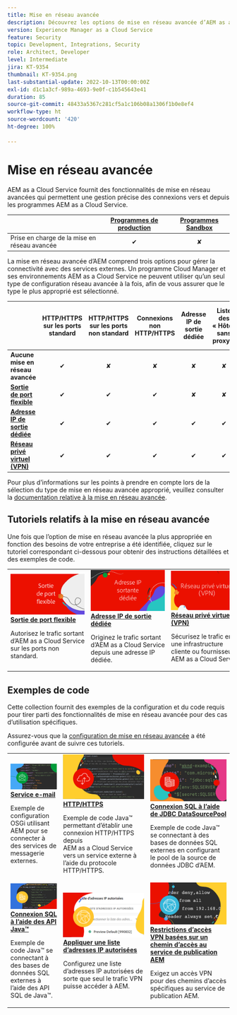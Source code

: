 ```yaml
---
title: Mise en réseau avancée
description: Découvrez les options de mise en réseau avancée d’AEM as a Cloud Service.
version: Experience Manager as a Cloud Service
feature: Security
topic: Development, Integrations, Security
role: Architect, Developer
level: Intermediate
jira: KT-9354
thumbnail: KT-9354.png
last-substantial-update: 2022-10-13T00:00:00Z
exl-id: d1c1a3cf-989a-4693-9e0f-c1b545643e41
duration: 85
source-git-commit: 48433a5367c281cf5a1c106b08a1306f1b0e8ef4
workflow-type: ht
source-wordcount: '420'
ht-degree: 100%

---
```


# Mise en réseau avancée

AEM as a Cloud Service fournit des fonctionnalités de mise en réseau avancées qui permettent une gestion précise des connexions vers et depuis les programmes AEM as a Cloud Service.

|                                                   | [Programmes de production](https://experienceleague.adobe.com/docs/experience-manager-cloud-service/content/implementing/using-cloud-manager/programs/introduction-production-programs.html?lang=fr) | [Programmes Sandbox](https://experienceleague.adobe.com/docs/experience-manager-cloud-service/content/implementing/using-cloud-manager/programs/introduction-sandbox-programs.html?lang=fr) |
|---------------------------------------------------|:-----------------------:|:---------------------:|
| Prise en charge de la mise en réseau avancée | ✔ | ✘ |


La mise en réseau avancée d’AEM comprend trois options pour gérer la connectivité avec des services externes. Un programme Cloud Manager et ses environnements AEM as a Cloud Service ne peuvent utiliser qu’un seul type de configuration réseau avancée à la fois, afin de vous assurer que le type le plus approprié est sélectionné.

|                                   | HTTP/HTTPS sur les ports standard | HTTP/HTTPS sur les ports non standard | Connexions non HTTP/HTTPS | Adresse IP de sortie dédiée | Liste des « Hôtes sans proxy » | Se connecter à des services protégés par VPN | Limiter le trafic de l’instance de publication AEM par IP |
|-----------------------------------|:----------------------------:|:--------------------------------:|:--------------------------:|:-------------------:|:-------------------------------------:|:-------------------------------------:|:----:|
| __Aucune mise en réseau avancée__ | ✔ | ✘ | ✘ | ✘ | ✘ | ✘ | ✘ |
| [__Sortie de port flexible__](./flexible-port-egress.md) | ✔ | ✔ | ✔ | ✘ | ✘ | ✘ | ✘ |
| [__Adresse IP de sortie dédiée__](./dedicated-egress-ip-address.md) | ✔ | ✔ | ✔ | ✔ | ✔ | ✘ | ✘ |
| [__Réseau privé virtuel (VPN)__](./vpn.md) | ✔ | ✔ | ✔ | ✔ | ✔ | ✔ | ✔ |


Pour plus d’informations sur les points à prendre en compte lors de la sélection du type de mise en réseau avancée approprié, veuillez consulter la [documentation relative à la mise en réseau avancée](https://experienceleague.adobe.com/docs/experience-manager-cloud-service/content/security/configuring-advanced-networking.html?lang=fr).

## Tutoriels relatifs à la mise en réseau avancée

Une fois que l’option de mise en réseau avancée la plus appropriée en fonction des besoins de votre entreprise a été identifiée, cliquez sur le tutoriel correspondant ci-dessous pour obtenir des instructions détaillées et des exemples de code.

<table>
  <tr>
   <td>
      <a  href="./flexible-port-egress.md"><img alt="Sortie de port flexible" src="./assets/flexible-port-egress.png"/></a>
      <div><strong><a href="./flexible-port-egress.md">Sortie de port flexible</a></strong></div>
      <p>
          Autorisez le trafic sortant d’AEM as a Cloud Service sur les ports non standard.
      </p>
    </td>   
   <td>
      <a  href="./dedicated-egress-ip-address.md"><img alt="Adresse IP de sortie dédiée" src="./assets/dedicated-egress-ip-address.png"/></a>
      <div><strong><a href="./dedicated-egress-ip-address.md">Adresse IP de sortie dédiée</a></strong></div>
      <p>
        Originez le trafic sortant d’AEM as a Cloud Service depuis une adresse IP dédiée.
      </p>
    </td>   
   <td>
      <a  href="./vpn.md"><img alt="Réseau privé virtuel (VPN)" src="./assets/vpn.png"/></a>
      <div><strong><a href="./vpn.md">Réseau privé virtuel (VPN)</a></strong></div>
      <p>
        Sécurisez le trafic entre une infrastructure cliente ou fournisseur et AEM as a Cloud Service.
      </p>
    </td>   
  </tr>
</table>

## Exemples de code

Cette collection fournit des exemples de la configuration et du code requis pour tirer parti des fonctionnalités de mise en réseau avancée pour des cas d’utilisation spécifiques.

Assurez-vous que la [configuration de mise en réseau avancée](#advanced-networking) a été configurée avant de suivre ces tutoriels.

<table><tr>
   <td>
      <a  href="./examples/email-service.md"><img alt="Réseau privé virtuel (VPN)" src="./assets/code-examples__email.png"/></a>
      <div><strong><a href="./examples/email-service.md">Service e-mail</a></strong></div>
      <p>
        Exemple de configuration OSGi utilisant AEM pour se connecter à des services de messagerie externes.
      </p>
    </td>  
    <td>
        <a  href="./examples/http-dedicated-egress-ip-vpn.md"><img alt="HTTP/HTTPS" src="./assets/code-examples__http.png"/></a>
        <div><strong><a href="./examples/http-dedicated-egress-ip-vpn.md">HTTP/HTTPS</a></strong></div>
        <p>
            Exemple de code Java™ permettant d’établir une connexion HTTP/HTTPS depuis AEM as a Cloud Service vers un service externe à l’aide du protocole HTTP/HTTPS.
        </p>
    </td>
    <td>
      <a  href="./examples/sql-datasourcepool.md"><img alt="Connexion SQL à l’aide de JDBC DataSourcePool" src="./assets//code-examples__sql-osgi.png"/></a>
      <div><strong><a href="./examples/sql-datasourcepool.md">Connexion SQL à l’aide de JDBC DataSourcePool</a></strong></div>
      <p>
            Exemple de code Java™ se connectant à des bases de données SQL externes en configurant le pool de la source de données JDBC d’AEM.
      </p>
    </td>   
    </tr><tr>
    <td>
      <a  href="./examples/sql-java-apis.md"><img alt="Connexion SQL à l’aide des API Java" src="./assets/code-examples__sql-java-api.png"/></a>
      <div><strong><a href="./examples/sql-java-apis.md">Connexion SQL à l’aide des API Java™</a></strong></div>
      <p>
            Exemple de code Java™ se connectant à des bases de données SQL externes à l’aide des API SQL de Java™.
      </p>
    </td>   
    <td>
      <a  href="https://experienceleague.adobe.com/docs/experience-manager-cloud-service/implementing/using-cloud-manager/ip-allow-lists/apply-allow-list.html?lang=fr"><img alt="Appliquer une liste d’adresses IP autorisées" src="./assets/code_examples__vpn-allow-list.png"/></a>
      <div><strong><a href="https://experienceleague.adobe.com/docs/experience-manager-cloud-service/implementing/using-cloud-manager/ip-allow-lists/apply-allow-list.html?lang=fr">Appliquer une liste d’adresses IP autorisées</a></strong></div>
      <p>
            Configurez une liste d’adresses IP autorisées de sorte que seul le trafic VPN puisse accéder à AEM.
      </p>
    </td>
   <td>
      <a  href="https://experienceleague.adobe.com/docs/experience-manager-cloud-service/content/security/configuring-advanced-networking.html?lang=fr#restrict-vpn-to-ingress-connections"><img alt="Restrictions d’accès VPN basées sur un chemin d’accès au service de publication AEM" src="./assets/code_examples__vpn-path-allow-list.png"/></a>
      <div><strong><a href="https://experienceleague.adobe.com/docs/experience-manager-cloud-service/content/security/configuring-advanced-networking.html?lang=fr#restrict-vpn-to-ingress-connections">Restrictions d’accès VPN basées sur un chemin d’accès au service de publication AEM</a></strong></div>
      <p>
            Exigez un accès VPN pour des chemins d’accès spécifiques au service de publication AEM.
      </p>
    </td>
</tr>
</table>
